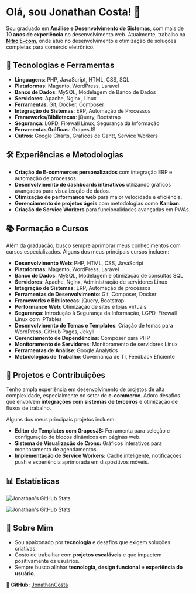 # Olá, sou Jonathan Costa! 👋

Sou graduado em **Análise e Desenvolvimento de Sistemas**, com mais de **10 anos de experiência** no desenvolvimento web.
Atualmente, trabalho na **[Nitro E-com](https://www.nitroecom.com.br/)**, onde atuo no desenvolvimento e otimização de soluções completas para comércio eletrônico.

## 🔧 Tecnologias e Ferramentas
- **Linguagens**: PHP, JavaScript, HTML, CSS, SQL
- **Plataformas**: Magento, WordPress, Laravel
- **Banco de Dados**: MySQL, Modelagem de Banco de Dados
- **Servidores**: Apache, Nginx, Linux
- **Ferramentas**: Git, Docker, Composer
- **Integração de Sistemas**: ERP, Automação de Processos
- **Frameworks/Bibliotecas**: jQuery, Bootstrap
- **Segurança**: LGPD, Firewall Linux, Segurança da Informação
- **Ferramentas Gráficas**: GrapesJS
- **Outros**: Google Charts, Gráficos de Gantt, Service Workers

## 🛠️ Experiências e Metodologias
- **Criação de E-commerces personalizados** com integração ERP e automação de processos.
- **Desenvolvimento de dashboards interativos** utilizando gráficos avançados para visualização de dados.
- **Otimização de performance web** para maior velocidade e eficiência.
- **Gerenciamento de projetos ágeis** com metodologias como **Kanban**.
- **Criação de Service Workers** para funcionalidades avançadas em PWAs.

## 📚 Formação e Cursos
Além da graduação, busco sempre aprimorar meus conhecimentos com cursos especializados. Alguns dos meus principais cursos incluem:
- **Desenvolvimento Web**: PHP, HTML, CSS, JavaScript
- **Plataformas**: Magento, WordPress, Laravel
- **Banco de Dados**: MySQL, Modelagem e otimização de consultas SQL
- **Servidores**: Apache, Nginx, Administração de servidores Linux
- **Integração de Sistemas**: ERP, Automação de processos
- **Ferramentas de Desenvolvimento**: Git, Composer, Docker
- **Frameworks e Bibliotecas**: jQuery, Bootstrap
- **Performance Web**: Otimização de sites e lojas virtuais
- **Segurança**: Introdução à Segurança da Informação, LGPD, Firewall Linux com IPTables
- **Desenvolvimento de Temas e Templates**: Criação de temas para WordPress, GitHub Pages, Jekyll
- **Gerenciamento de Dependências**: Composer para PHP
- **Monitoramento de Servidores**: Monitoramento de servidores Linux
- **Ferramentas de Análise**: Google Analytics
- **Metodologias de Trabalho**: Governança de TI, Feedback Eficiente

## 🚀 Projetos e Contribuições
Tenho ampla experiência em desenvolvimento de projetos de alta complexidade, especialmente no setor de **e-commerce**. Adoro desafios que envolvem **integrações com sistemas de terceiros** e otimização de fluxos de trabalho.

Alguns dos meus principais projetos incluem:
- **Editor de Templates com GrapesJS:** Ferramenta para seleção e configuração de blocos dinâmicos em páginas web.
- **Sistema de Visualização de Crons:** Gráficos interativos para monitoramento de agendamentos.
- **Implementação de Service Workers:** Cache inteligente, notificações push e experiência aprimorada em dispositivos móveis.

## 📊 Estatísticas
![Jonathan's GitHub Stats](https://camo.githubusercontent.com/86160256eaaa47b684cf17b82ed3acd3da952d2ca557116b72abd6365d12143e/68747470733a2f2f77616b6174696d652e636f6d2f73686172652f404a6f6e617468616e4d617274696e732f62626335313037662d363264632d343332662d613561622d6265316432643830363464392e737667)

![Jonathan's GitHub Stats](https://wakatime.com/share/@JonathanMartins/7de98b9d-2bbf-45c5-9e89-cb6a5a108148.svg)

## 🌟 Sobre Mim
- Sou apaixonado por **tecnologia** e desafios que exigem soluções criativas.
- Gosto de trabalhar com **projetos escaláveis** e que impactem positivamente os usuários.
- Sempre busco alinhar **tecnologia**, **design funcional** e **experiência do usuário**.

🔗 **GitHub:** [JonathanCosta](https://github.com/JonathanCosta)

